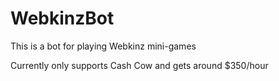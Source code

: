 # WebkinzBot
This is a bot for playing Webkinz mini-games

Currently only supports Cash Cow and gets around $350/hour